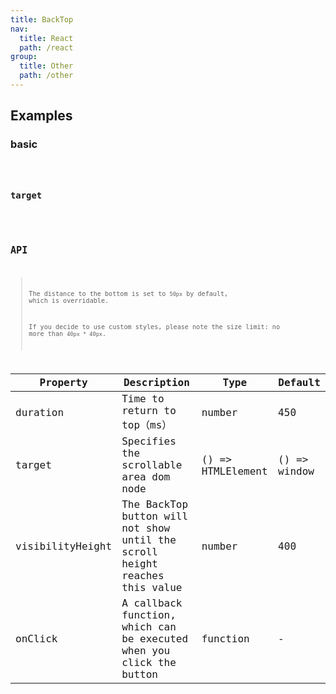 ```yaml
---
title: BackTop
nav:
  title: React
  path: /react
group:
  title: Other
  path: /other
---
```


## Examples

### basic

<code src="./demo/basic.tsx" />

### target

<code src="./demo/target.tsx" />

## API

> The distance to the bottom is set to `50px` by default, which is overridable.
>
> If you decide to use custom styles, please note the size limit: no more than `40px * 40px`.

| Property         | Description                                                                 | Type              | Default      |
| ---------------- | --------------------------------------------------------------------------- | ----------------- | ------------ |
| duration         | Time to return to top（ms）                                                 | number            | 450          |
| target           | Specifies the scrollable area dom node                                      | () => HTMLElement | () => window |
| visibilityHeight | The BackTop button will not show until the scroll height reaches this value | number            | 400          |
| onClick          | A callback function, which can be executed when you click the button        | function          | -            |

